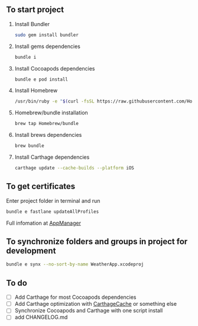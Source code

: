 ## To start project

1. Install Bundler

	```bash
	sudo gem install bundler
	```

1. Install gems dependencies

	```bash
	bundle i
	```

1. Install Cocoapods dependencies

	```bash
	bundle e pod install
	```

1. Install Homebrew

	```bash
	/usr/bin/ruby -e "$(curl -fsSL https://raw.githubusercontent.com/Homebrew/install/master/install)"
	```

1. Homebrew/bundle installation

	```bash
	brew tap Homebrew/bundle
	```
	
1. Install brews dependencies

	```bash
	brew bundle
	```

1. Install Carthage dependencies

	```bash
	carthage update --cache-builds --platform iOS
	```


## To get certificates

Enter project folder in terminal and run

```bash
bundle e fastlane updateAllProfiles
```

Full infomation at [AppManager](https://gitlab.smedialink.com/iOS/AppManager)

## To synchronize folders and groups in project for development

```bash
bundle e synx --no-sort-by-name WeatherApp.xcodeproj
```

## To do

- [ ] Add Carthage for most Cocoapods dependencies
- [ ] Add Carthage optimization with [CarthageCache](https://github.com/guidomb/carthage_cache) or something else
- [ ] Synchronize Cocoapods and Carthage with one script install
- [ ] add CHANGELOG.md